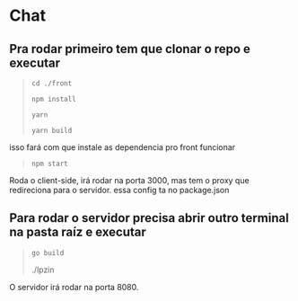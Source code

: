# Chat

## Pra rodar primeiro tem que clonar o repo e executar

>`cd ./front`
>
>`npm install`
>
>`yarn`
>
>`yarn build`

isso fará com que instale as dependencia pro front funcionar

> `npm start`

Roda o client-side, irá rodar na porta 3000, mas tem o proxy que redireciona para o servidor.
essa config ta no package.json

## Para rodar o servidor precisa abrir outro terminal na pasta raíz e executar

>`go build`
>
>./lpzin

O servidor irá rodar na porta 8080.
